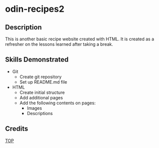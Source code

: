 # odin-recipes2

## Description
This is another basic recipe website created with HTML. It is created as a refresher on the lessons learned after taking a break.

## Skills Demonstrated
- Git
  - Create git repository
  - Set up README.md file
- HTML 
	- Create initial structure
	- Add additional pages
	- Add the following contents on pages:
		- Images
		- Descriptions

## Credits
[TOP](https://www.theodinproject.com/)
